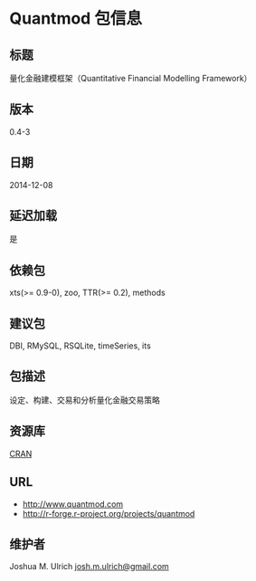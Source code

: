 # Quantmod 包信息

## 标题
量化金融建模框架（Quantitative Financial Modelling Framework）

## 版本
0.4-3

## 日期
2014-12-08

## 延迟加载
是

## 依赖包
xts(>= 0.9-0), zoo, TTR(>= 0.2), methods

## 建议包
DBI, RMySQL, RSQLite, timeSeries, its

## 包描述
设定、构建、交易和分析量化金融交易策略

## 资源库
[CRAN](http://cran.r-project.org/)

## URL
* http://www.quantmod.com
* http://r-forge.r-project.org/projects/quantmod

## 维护者
Joshua M. Ulrich <josh.m.ulrich@gmail.com>
